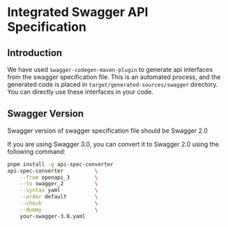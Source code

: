 # Integrated Swagger API Specification

## Introduction
We have used `swagger-codegen-maven-plugin` to generate api interfaces from the swagger specification file. This is an automated process, and the generated code is placed in `target/generated-sources/swagger` directory. You can directly use these interfaces in your code.

## Swagger Version
Swagger version of swagger specification file should be Swagger 2.0

If you are using Swagger 3.0, you can convert it to Swagger 2.0 using the following command:

```bash
pnpm install -g api-spec-converter
api-spec-converter          \
    --from openapi_3        \
    --to swagger_2          \
    --syntax yaml           \
    --order default         \
    --check                 \
    --dummy                 \
    your-swagger-3.0.yaml
```
